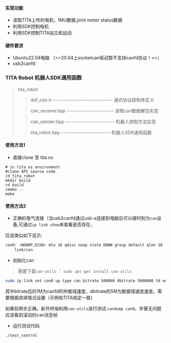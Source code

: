 #### 实现功能
- 读取TITA上传的电机，IMU数据,joint motor status数据
- 利用SDK控制电机
- 利用SDK控制TITA站立和运动


#### 硬件要求

- Ubuntu22.04电脑 （==20.04上socketcan驱动暂不支持canfd协议！==）
- usb2canfd


### TITA Robot 机器人SDK通用函数

> tita_robot
>>
>> def_can.h------------------------------ 通讯协议结构体定义
>>
>> can_receive.hpp ----------------------- 读取can数据解包实现
>>
>> can_sender.hpp ------------------------ 机器人控制方法实现
>>
>> tita_robot.hpp ------------------------ 机器人SDK通用函数

#### 使用方法1
- 直接clone 至 tita os 

```
# in tita os environment
#clone API source code
cd tita_robot
mkdir build
cd build
cmake ..
make

```


#### 使用方法2

- 正确的电气连接（当usb2canfd通过usb-a连接到电脑后可以被时别为`can`设备,可通过`ip link show`来查看是否存在，

应该类似如下显示:

```bash
can0: <NOARP,ECHO> mtu 16 qdisc noop state DOWN group default qlen 10
    link/can
```

- 初始化can

> 需要下载`can-utils` ： `sudo apt-get install can-utils`

```bash
sudo ip link set can0 up type can bitrate 100000 dbitrate 5000000 fd on
```

其中bitrate后的1M为canfd的仲裁域速度，dbitrate的5M为数据域速度速度。需要根据具体情况设置（示例和TITA规定一致）

如果前两步正确，新开终端利用`can-utils`进行测试:`candump can0`，步骤无问题应该看到滚动的can消息帧

- 运行测试代码

```bash
./test_control 
```

